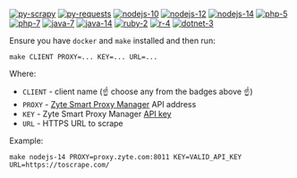 [![py-scrapy](https://github.com/zytedata/zyte-smartproxy-clients/workflows/py-scrapy/badge.svg)](https://github.com/zytedata/zyte-smartproxy-clients/actions?query=workflow:py-scrapy)
[![py-requests](https://github.com/zytedata/zyte-smartproxy-clients/workflows/py-requests/badge.svg)](https://github.com/zytedata/zyte-smartproxy-clients/actions?query=workflow:py-requests)
[![nodejs-10](https://github.com/zytedata/zyte-smartproxy-clients/workflows/nodejs-10/badge.svg)](https://github.com/zytedata/zyte-smartproxy-clients/actions?query=workflow:nodejs-10)
[![nodejs-12](https://github.com/zytedata/zyte-smartproxy-clients/workflows/nodejs-12/badge.svg)](https://github.com/zytedata/zyte-smartproxy-clients/actions?query=workflow:nodejs-12)
[![nodejs-14](https://github.com/zytedata/zyte-smartproxy-clients/workflows/nodejs-14/badge.svg)](https://github.com/zytedata/zyte-smartproxy-clients/actions?query=workflow:nodejs-14)
[![php-5](https://github.com/zytedata/zyte-smartproxy-clients/workflows/php-5/badge.svg)](https://github.com/zytedata/zyte-smartproxy-clients/actions?query=workflow:php-5)
[![php-7](https://github.com/zytedata/zyte-smartproxy-clients/workflows/php-7/badge.svg)](https://github.com/zytedata/zyte-smartproxy-clients/actions?query=workflow:php-7)
[![java-7](https://github.com/zytedata/zyte-smartproxy-clients/workflows/java-7/badge.svg)](https://github.com/zytedata/zyte-smartproxy-clients/actions?query=workflow:java-7)
[![java-14](https://github.com/zytedata/zyte-smartproxy-clients/workflows/java-14/badge.svg)](https://github.com/zytedata/zyte-smartproxy-clients/actions?query=workflow:java-14)
[![ruby-2](https://github.com/zytedata/zyte-smartproxy-clients/workflows/ruby-2/badge.svg)](https://github.com/zytedata/zyte-smartproxy-clients/actions?query=workflow:ruby-2)
[![r-4](https://github.com/zytedata/zyte-smartproxy-clients/workflows/r-4/badge.svg)](https://github.com/zytedata/zyte-smartproxy-clients/actions?query=workflow:r-4)
[![dotnet-3](https://github.com/zytedata/zyte-smartproxy-clients/workflows/dotnet-3/badge.svg)](https://github.com/zytedata/zyte-smartproxy-clients/actions?query=workflow:dotnet-3)


Ensure you have `docker` and `make` installed and then run:
```
make CLIENT PROXY=... KEY=... URL=...
```

Where:
* `CLIENT` - client name (:point_up: choose any from the badges above :point_up:)
* `PROXY` - [Zyte Smart Proxy Manager](https://docs.zyte.com/smart-proxy-manager.html) API address
* `KEY` - Zyte Smart Proxy Manager [API key](https://support.zyte.com/support/solutions/articles/22000188411)
* `URL` - HTTPS URL to scrape

Example:
```
make nodejs-14 PROXY=proxy.zyte.com:8011 KEY=VALID_API_KEY URL=https://toscrape.com/
```
